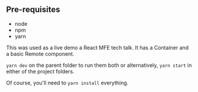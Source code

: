 ## Pre-requisites

- node
- npm
- yarn

This was used as a live demo a React MFE tech talk. It has a Container and a basic Remote component.

`yarn dev` on the parent folder to run them both or alternatively, `yarn start` in either of the project folders.

Of course, you'll need to `yarn install` everything. 

